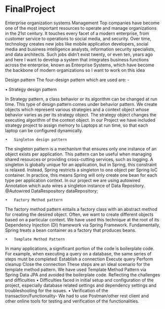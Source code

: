 # FinalProject
Enterprise organization systems Management  Top companies have become one of the most important resources to operate and manage organizations in the 21st century. It touches every facet of a modern enterprise, from customer service to operations to social media, and security. Over time, technology creates new jobs like mobile application developers, social media and business intelligence analysts, information security specialists, and data architects. Such jobs didn’t exist twenty, or even ten, years ago and here I want to develop a system that integrates business functions across the enterprise, known as Enterprise Systems, which have become the backbone of modern organizations so I want to work on this idea

Design pattern
The four-design pattern which are used are: -

•	Strategy design pattern

In Strategy pattern, a class behavior or its algorithm can be changed at run time. This type of design pattern comes under behavior pattern. We create objects which represent various strategies and a context object whose behavior varies as per its strategy object. The strategy object changes the executing algorithm of the context object. In our Project we have included strategy project to assign memory to Laptops at run time, so that each laptop can be configured dynamically.

	•	Singleton design pattern
The singleton pattern is a mechanism that ensures only one instance of an object exists per application. This pattern can be useful when managing shared resources or providing cross-cutting services, such as logging. A singleton is globally unique for an application, but in Spring, this constraint is relaxed. Instead, Spring restricts a singleton to one object per Spring IoC container. In practice, this means Spring will only create one bean for each type per application context. In our project we are using autowired Annotation which auto wires a singleton instance of Data Repository.
	@Autowired
	DataRespository dataRepository;

	•	Factory Method pattern
The factory method pattern entails a factory class with an abstract method for creating the desired object. Often, we want to create different objects based on a particular context. 
We have used this technique at the root of its Dependency Injection (DI) framework via Spring Framework. Fundamentally, Spring treats a bean container as a factory that produces beans.

	•	Template Method Pattern
In many applications, a significant portion of the code is boilerplate code. For example, when executing a query on a database, the same series of steps must be completed:
Establish a connection
Execute query
Perform cleanup
Close the connection
These steps are an ideal scenario for the template method pattern.
We have used Template Method Pattern via Spring Data JPA and avoided the boilerplate code.
Reflecting the challenges and difficulties 
	•	Difficulties faced in initial setup and configuration of the project, especially database related settings and dependency settings and troubleshooting for the issues.
	•	Verification of the transaction/Functionality- We had to use Postman/other rest client and other online tools for testing and verification of the functionalities.



